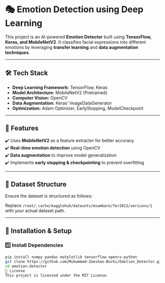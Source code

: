 # 🎭 Emotion Detection using Deep Learning  

This project is an AI-powered **Emotion Detector** built using **TensorFlow, Keras, and MobileNetV2**. It classifies facial expressions into different emotions by leveraging **transfer learning** and **data augmentation techniques**.  

---

## 🛠️ Tech Stack  
- **Deep Learning Framework:** TensorFlow, Keras  
- **Model Architecture:** MobileNetV2 (Pretrained)  
- **Computer Vision:** OpenCV  
- **Data Augmentation:** Keras' ImageDataGenerator  
- **Optimization:** Adam Optimizer, EarlyStopping, ModelCheckpoint  

---

## 📌 Features  
✔️ Uses **MobileNetV2** as a feature extractor for better accuracy  
✔️ **Real-time emotion detection** using OpenCV  
✔️ **Data augmentation** to improve model generalization  
✔️ Implements **early stopping & checkpointing** to prevent overfitting  

---

## 📂 Dataset Structure  
Ensure the dataset is structured as follows:  


Replace `/root/.cache/kagglehub/datasets/msambare/fer2013/versions/1` with your actual dataset path.

---

## 🚀 Installation & Setup  

### 1️⃣ Install Dependencies  
```bash
pip install numpy pandas matplotlib tensorflow opencv-python
git clone https://github.com/Muhammad-Zeeshan-Burki/Emotion_Detector.git
cd emotion-detector
📜 License
This project is licensed under the MIT License.
